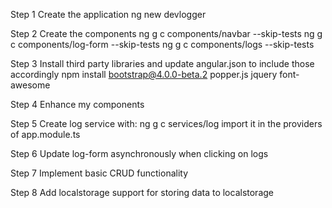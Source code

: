 Step 1
    Create the application
    ng new devlogger

Step 2
    Create the components
    ng g c components/navbar --skip-tests 
    ng g c components/log-form --skip-tests
    ng g c components/logs --skip-tests

Step 3
    Install third party libraries and update angular.json to include those accordingly
    npm install bootstrap@4.0.0-beta.2 popper.js jquery font-awesome

Step 4
    Enhance my components

Step 5
    Create log service with:
    ng g c services/log 
    import it in the providers of app.module.ts

Step 6 
   Update log-form asynchronously when clicking on logs 

Step 7
   Implement basic CRUD functionality

Step 8 
   Add localstorage support for storing data to localstorage
